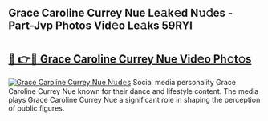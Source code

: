 ## Grace Caroline Currey Nue Le𝚊k𝚎d N𝚞𝚍es - Part-Jvp Photos Vid𝚎o Le𝚊ks 59RYI

# <h2><a href="http://fbaru8.evod.top/?m=Grace+Caroline+Currey+Nue">🔗 👉🔴 Grace Caroline Currey Nue Vid𝚎o Ph𝚘t𝚘s</a></h2>

[![Grace Caroline Currey Nue N𝚞d𝚎s](https://i.imgur.com/8V9OHl7.gif)](http://fbaru8.evod.top/?m=Grace+Caroline+Currey+Nue)
Social media personality Grace Caroline Currey Nue known for their dance and lifestyle content. The media plays Grace Caroline Currey Nue a significant role in shaping the perception of public figures. 
